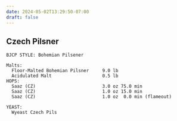 ```yaml
---
date: 2024-05-02T13:29:50-07:00
draft: false
---
```

## Czech Pilsner ##
    BJCP STYLE: Bohemian Pilsener
    
    Malts:
      Floor-Malted Bohemian Pilsner     9.0 lb
      Acidulated Malt                   0.5 lb
    HOPS:
      Saaz (CZ)                         3.0 oz 75.0 min
      Saaz (CZ)                         1.0 oz 15.0 min
      Saaz (CZ)                         1.0 oz  0.0 min (flameout)

    YEAST:
      Wyeast Czech Pils